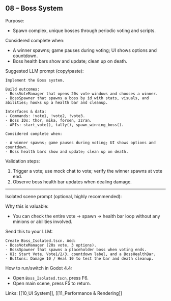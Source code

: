 ## 08 – Boss System

Purpose:

- Spawn complex, unique bosses through periodic voting and scripts.

Considered complete when:

- A winner spawns; game pauses during voting; UI shows options and countdown.
- Boss health bars show and update; clean up on death.

Suggested LLM prompt (copy/paste):

```text
Implement the Boss system.

Build outcomes:
- BossVoteManager that opens 20s vote windows and chooses a winner.
- BossSpawner that spawns a boss by id with stats, visuals, and abilities; hooks up a health bar and cleanup.

Interfaces & data:
- Commands: !vote1, !vote2, !vote3.
- Boss IDs: thor, mika, forsen, zzran.
- APIs: start_vote(), tally(), spawn_winning_boss().

Considered complete when:

- A winner spawns; game pauses during voting; UI shows options and countdown.
- Boss health bars show and update; clean up on death.
```

Validation steps:

1) Trigger a vote; use mock chat to vote; verify the winner spawns at vote end.
2) Observe boss health bar updates when dealing damage.

---

Isolated scene prompt (optional, highly recommended):

Why this is valuable:

- You can check the entire vote → spawn → health bar loop without any minions or abilities involved.

Send this to your LLM:

```text
Create Boss_Isolated.tscn. Add:
- BossVoteManager (20s vote, 3 options).
- BossSpawner that spawns a placeholder boss when voting ends.
- UI: Start Vote, Vote1/2/3, countdown label, and a BossHealthBar.
- Buttons: Damage 10 / Heal 10 to test the bar and death cleanup.
```

How to run/switch in Godot 4.4:

- Open `Boss_Isolated.tscn`, press F6.
- Open main scene, press F5 to return.



Links: [[10_UI System]], [[11_Performance & Rendering]]


